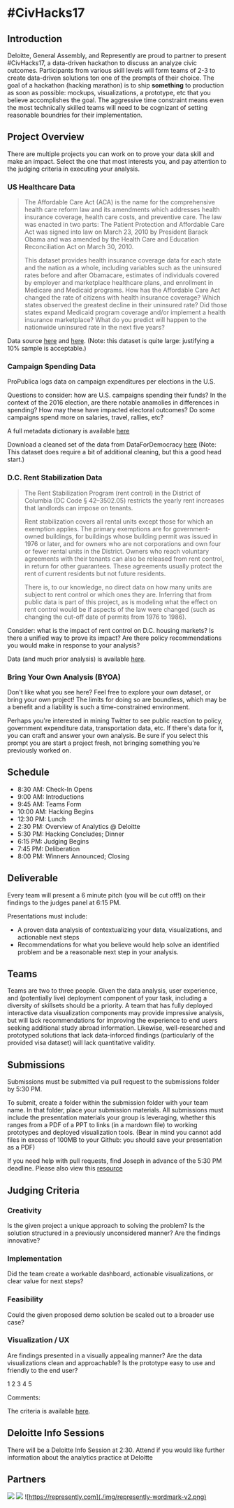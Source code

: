 # #CivHacks17

## Introduction

Deloitte, General Assembly, and Represently are proud to partner to present #CivHacks17, a data-driven hackathon to discuss an analyze civic outcomes. Participants from various skill levels will form teams of 2-3 to create data-driven solutions ton one of the prompts of their choice. The goal of a hackathon (hacking marathon) is to ship **something** to production as soon as possible: mockups, visualizations, a prototype, etc that you believe accomplishes the goal. The aggressive time constraint means even the most technically skilled teams will need to be cognizant of setting reasonable boundries for their implementation.

## Project Overview

There are multiple projects you can work on to prove your data skill and make an impact. Select the one that most interests you, and pay attention to the judging criteria in executing your analysis.

### US Healthcare Data

> The Affordable Care Act (ACA) is the name for the comprehensive health care reform law and its amendments which addresses health insurance coverage, health care costs, and preventive care. The law was enacted in two parts: The Patient Protection and Affordable Care Act was signed into law on March 23, 2010 by President Barack Obama and was amended by the Health Care and Education Reconciliation Act on March 30, 2010.
> 
> This dataset provides health insurance coverage data for each state and the nation as a whole, including variables such as the uninsured rates before and after Obamacare, estimates of individuals covered by employer and marketplace healthcare plans, and enrollment in Medicare and Medicaid programs.
> How has the Affordable Care Act changed the rate of citizens with health insurance coverage? Which states observed the greatest decline in their uninsured rate? Did those states expand Medicaid program coverage and/or implement a health insurance marketplace? What do you predict will happen to the nationwide uninsured rate in the next five years?

Data source [here](https://www.kaggle.com/hhs/health-insurance) and [here](https://www.kaggle.com/hhs/health-insurance-marketplace/data). (Note: this dataset is quite large: justifying a 10% sample is acceptable.)

### Campaign Spending Data

ProPublica logs data on campaign expenditures per elections in the U.S.

Questions to consider: how are U.S. campaigns spending their funds? In the context of the 2016 election, are there notable anamolies in differences in spending? How may these have impacted electoral outcomes? Do some campaigns spend more on salaries, travel, rallies, etc?

A full metadata dictionary is available [here](http://classic.fec.gov/finance/disclosure/metadata/DisbursementCategoryCodes.shtml)

Download a cleaned set of the data from DataForDemocracy [here](https://data.world/data4democracy/propublica) (Note: This dataset does require a bit of additional cleaning, but this a good head start.)

### D.C. Rent Stabilization Data

> The Rent Stabilization Program (rent control) in the District of Columbia (DC Code § 42–3502.05) restricts the yearly rent increases that landlords can impose on tenants.
> 
> Rent stabilization covers all rental units except those for which an exemption applies. The primary exemptions are for government-owned buildings, for buildings whose building permit was issued in 1976 or later, and for owners who are not corporations and own four or fewer rental units in the District. Owners who reach voluntary agreements with their tenants can also be released from rent control, in return for other guarantees. These agreements usually protect the rent of current residents but not future residents.
> 
> There is, to our knowledge, no direct data on how many units are subject to rent control or which ones they are. Inferring that from public data is part of this project, as is modeling what the effect on rent control would be if aspects of the law were changed (such as changing the cut-off date of permits from 1976 to 1986).

Consider: what is the impact of rent control on D.C. housing markets? Is there a unified way to prove its impact? Are there policy recommendations you would make in response to your analysis?

Data (and much prior analysis) is available [here](https://github.com/codefordc/rent-stabilization).

### Bring Your Own Analysis (BYOA)

Don't like what you see here? Feel free to explore your own dataset, or bring your own project! The limits for doing so are boundless, which may be a benefit and a liability is such a time-constrained environment.

Perhaps you're interested in mining Twitter to see public reaction to policy, government expenditure data, transportation data, etc. If there's data for it, you can craft and answer your own analysis. Be sure if you select this prompt you are start a project fresh, not bringing something you're previously worked on.

## Schedule
 
- 8:30 AM: Check-In Opens
- 9:00 AM: Introductions
- 9:45 AM: Teams Form
- 10:00 AM: Hacking Begins
- 12:30 PM: Lunch
- 2:30 PM: Overview of Analytics @ Deloitte
- 5:30 PM: Hacking Concludes; Dinner
- 6:15 PM: Judging Begins
- 7:45 PM: Deliberation
- 8:00 PM: Winners Announced; Closing

## Deliverable
Every team will present a 6 minute pitch (you will be cut off!) on their findings to the judges panel at 6:15 PM. 

Presentations must include:

- A proven data analysis of contextualizing your data, visualizations, and actionable next steps
- Recommendations for what you believe would help solve an identified problem and be a reasonable next step in your analysis.

## Teams
Teams are two to three people. Given the data analysis, user experience, and (potentially live) deployment component of your task, including a diversity of skillsets should be a priority. A team that has fully deployed interactive data visualization components may provide impressive analysis, but will lack recommendations for improving the experience to end users seeking additional study abroad information. Likewise, well-researched and prototyped solutions that lack data-inforced findings (particularly of the provided visa dataset) will lack quantitative validity.

## Submissions
Submissions must be submitted via pull request to the submissions folder by 5:30 PM.

To submit, create a folder within the submission folder with your team name. In that folder, place your submission materials. All submissions must include the presentation materials your group is leveraging, whether this ranges from a PDF of a PPT to links (in a mardown file) to working prototypes and deployed visualization tools. (Bear in mind you cannot add files in excess of 100MB to your Github: you should save your presentation as a PDF)

If you need help with pull requests, find Joseph in advance of the 5:30 PM deadline. Please also view this [resource](https://yangsu.github.io/pull-request-tutorial/)

## Judging Criteria
  
### Creativity
Is the given project a unique approach to solving the problem? Is the solution structured in a previously unconsidered manner? Are the findings innovative?

### Implementation
Did the team create a workable dashboard, actionable visualizations, or clear value for next steps?
 
### Feasibility
Could the given proposed demo solution be scaled out to a broader use case?
 
 
### Visualization / UX
Are findings presented in a visually appealing manner? Are the data visualizations clean and approachable? Is the prototype easy to use and friendly to the end user?
 
1                              	2                              	3                              	4                              	5
 
Comments:


The criteria is available [here](judging.md).


## Deloitte Info Sessions

There will be a Deloitte Info Session at 2:30. Attend if you would like further information about the analytics practice at Deloitte

## Partners

![](https://upload.wikimedia.org/wikipedia/commons/5/56/Deloitte.svg)
![](http://static-assets.generalassemb.ly/logos/generalassembly-open-graph.png)
![https://represently.com](./img/represently-wordmark-v2.png)


